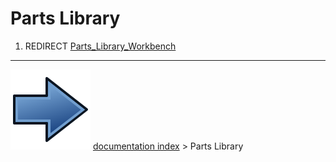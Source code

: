 # Parts Library
1.  REDIRECT [Parts_Library_Workbench](Parts_Library_Workbench.md)



---
![](images/Button_right.svg) [documentation index](../README.md) > Parts Library
